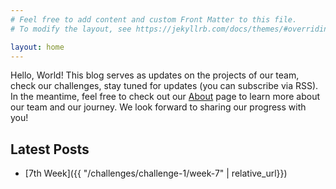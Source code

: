 ```yaml
---
# Feel free to add content and custom Front Matter to this file.
# To modify the layout, see https://jekyllrb.com/docs/themes/#overriding-theme-defaults

layout: home
---
```


Hello, World! This blog serves as updates on the projects of our team, check our challenges, stay tuned for updates (you can subscribe via RSS). In the meantime, feel free to check out our [About](/about/) page to learn more about our team and our journey. We look forward to sharing our progress with you!

## Latest Posts

- [7th Week]({{ "/challenges/challenge-1/week-7" | relative_url}})
